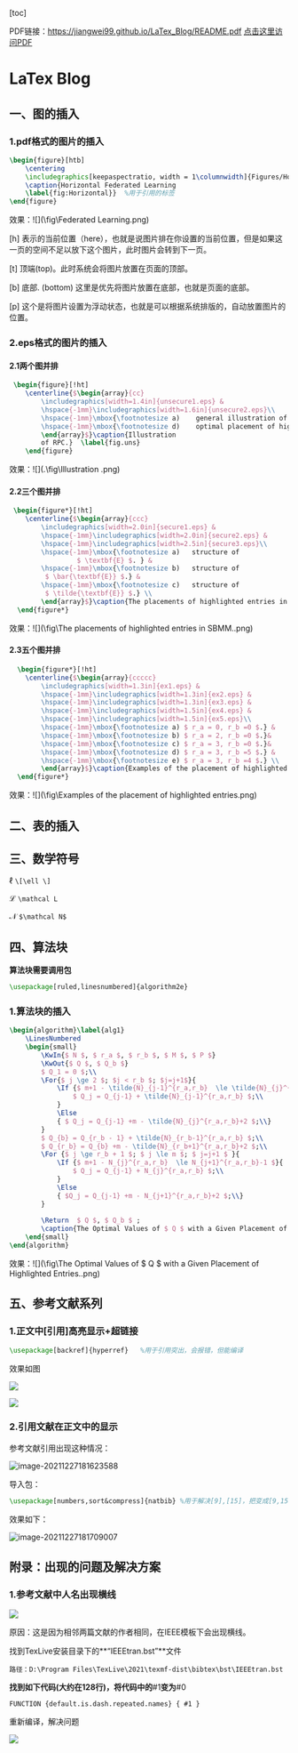 [toc]

PDF链接：https://jiangwei99.github.io/LaTex_Blog/README.pdf
[点击这里访问PDF](https://jiangwei99.github.io/LaTex_Blog/README.pdf)
# LaTex Blog

## 一、图的插入

### 1.pdf格式的图片的插入

```tex
\begin{figure}[htb] 
	\centering
	\includegraphics[keepaspectratio, width = 1\columnwidth]{Figures/Horizontal Federated Learning.pdf}
	\caption{Horizontal Federated Learning
	\label{fig:Horizontal}}  %用于引用的标签
\end{figure}
```

效果：![](\fig\Federated Learning.png)



[h]  表示的当前位置（here），也就是说图片排在你设置的当前位置，但是如果这一页的空间不足以放下这个图片，此时图片会转到下一页。

[t]  顶端(top)。此时系统会将图片放置在页面的顶部。

[b] 底部. (bottom) 这里是优先将图片放置在底部，也就是页面的底部。

[p]  这个是将图片设置为浮动状态，也就是可以根据系统排版的，自动放置图片的位置。

### 2.eps格式的图片的插入

#### 2.1两个图并排

```tex
 \begin{figure}[!ht]
 	\centerline{$\begin{array}{cc}
 		\includegraphics[width=1.4in]{unsecure1.eps} &		 
 		\hspace{-1mm}\includegraphics[width=1.6in]{unsecure2.eps}\\
 		\hspace{-1mm}\mbox{\footnotesize a)    general illustration of $ \textbf{E} $. } &
 		\hspace{-1mm}\mbox{\footnotesize d)    optimal placement of highlighted entries.} \\
 		\end{array}$}\caption{Illustration 
 		of RPC.}  \label{fig.uns}
 	\end{figure}  
```

效果：![](.\fig\Illustration .png)

#### 2.2三个图并排

```tex
 \begin{figure*}[!ht]
  	\centerline{$\begin{array}{ccc}
  		\includegraphics[width=2.0in]{secure1.eps} &		 
  		\hspace{-1mm}\includegraphics[width=2.0in]{secure2.eps} &
  		\hspace{-1mm}\includegraphics[width=2.5in]{secure3.eps}\\
  		\hspace{-1mm}\mbox{\footnotesize a)   structure of 
  		  		 $ \textbf{E} $. } &
  		\hspace{-1mm}\mbox{\footnotesize b)   structure of 
  		 $ \bar{\textbf{E}} $.} &
  		\hspace{-1mm}\mbox{\footnotesize c)   structure of 
  		 $ \tilde{\textbf{E}} $.} \\
  		\end{array}$}\caption{The placements of highlighted entries in SBMM.}  \label{fig.sbmm}
  \end{figure*}
```

效果：![](\fig\The placements of highlighted entries in SBMM..png)

#### 2.3五个图并排

```tex
  \begin{figure*}[!ht]
  	\centerline{$\begin{array}{ccccc}
  		\includegraphics[width=1.3in]{ex1.eps} &		 
  		\hspace{-1mm}\includegraphics[width=1.3in]{ex2.eps} &
  		\hspace{-1mm}\includegraphics[width=1.3in]{ex3.eps} &
  		\hspace{-1mm}\includegraphics[width=1.5in]{ex4.eps} &
  		\hspace{-1mm}\includegraphics[width=1.5in]{ex5.eps}\\
  		\hspace{-1mm}\mbox{\footnotesize a) $ r_a = 0, r_b =0 $.} &
  		\hspace{-1mm}\mbox{\footnotesize b) $ r_a = 2, r_b =0 $.}&
  		\hspace{-1mm}\mbox{\footnotesize c) $ r_a = 3, r_b =0 $.}&
  		\hspace{-1mm}\mbox{\footnotesize d) $ r_a = 3, r_b =5 $.} &
  		\hspace{-1mm}\mbox{\footnotesize e) $ r_a = 3, r_b =4 $.} \\
  		\end{array}$}\caption{Examples of the placement of highlighted entries.}  \label{fig.ex}
  \end{figure*}
```

效果：![](\fig\Examples of the placement of highlighted entries.png)

## 二、表的插入





## 三、数学符号

$\ell$		`\[\ell \]`

$\mathcal L$		`\mathcal L`

$\mathcal N$		`$\mathcal N$`



## 四、算法块

**算法块需要调用包**

```tex
\usepackage[ruled,linesnumbered]{algorithm2e}
```

### 1.算法块的插入

```tex
\begin{algorithm}\label{alg1}
	\LinesNumbered
	\begin{small}
		\KwIn{$ N $, $ r_a $, $ r_b $, $ M $, $ P $}
		\KwOut{$ Q $, $ Q_b $}
		$ Q_1 = 0 $;\\
		\For{$ j \ge 2 $; $j < r_b $; $j=j+1$}{
			\If {$ m+1 - \tilde{N}_{j-1}^{r_a,r_b}  \le \tilde{N}_{j}^{r_a,r_b}-1 $}{
				$ Q_j = Q_{j-1} + \tilde{N}_{j-1}^{r_a,r_b} $;\\
			}
			\Else
			{ $ Q_j = Q_{j-1} +m - \tilde{N}_{j}^{r_a,r_b}+2 $;\\}
		}
		$ Q_{b} = Q_{r_b - 1} + \tilde{N}_{r_b-1}^{r_a,r_b} $;\\
		$ Q_{r_b} = Q_{b} +m - \tilde{N}_{r_b+1}^{r_a,r_b}+2 $;\\
		\For {$ j \ge r_b + 1 $; $ j \le m $; $ j=j+1 $ }{
			\If {$ m+1 - N_{j}^{r_a,r_b}  \le N_{j+1}^{r_a,r_b}-1 $}{
				$ Q_j = Q_{j-1} + N_{j}^{r_a,r_b} $;\\
			}
			\Else
			{ $Q_j = Q_{j-1} +m - N_{j+1}^{r_a,r_b}+2 $;\\}
		}    		
		
		\Return  $ Q $, $ Q_b $ ;
		\caption{The Optimal Values of $ Q $ with a Given Placement of Highlighted Entries.} \label{optimal}
	\end{small}
\end{algorithm}
```

效果：![](\fig\The Optimal Values of $ Q $ with a Given Placement of Highlighted Entries..png)

## 五、参考文献系列

### 1.正文中[引用]高亮显示+超链接

```tex
\usepackage[backref]{hyperref}   %用于引用突出，会报错，但能编译
```

效果如图

![](\fig\reference1.png)

![](\fig\reference1.1.png)



### 2.引用文献在正文中的显示

参考文献引用出现这种情况：

![image-20211227181623588](fig/image-20211227181623588.png)

导入包：

```tex
\usepackage[numbers,sort&compress]{natbib} %用于解决[9],[15]，把变成[9,15]
```

效果如下：

![image-20211227181709007](fig/image-20211227181709007.png)

## 附录：出现的问题及解决方案

### 1.参考文献中人名出现横线

![](\fig\q&a\question1.png)

原因：这是因为相邻两篇文献的作者相同，在IEEE模板下会出现横线。

找到TexLive安装目录下的**“IEEEtran.bst”**文件

```
路径：D:\Program Files\TexLive\2021\texmf-dist\bibtex\bst\IEEEtran.bst
```

**找到如下代码(大约在128行)，将代码中的**#1**变为**#0

```
FUNCTION {default.is.dash.repeated.names} { #1 }
```

重新编译，解决问题

![](\fig\q&a\answer1.png)

